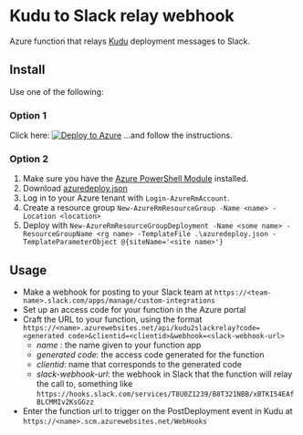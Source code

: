 # Kudu to Slack relay webhook

Azure function that relays [Kudu](https://github.com/projectkudu/kudu/) deployment messages to Slack.

## Install

Use one of the following:

### Option 1

Click here: [![Deploy to Azure](http://azuredeploy.net/deploybutton.png)](https://azuredeploy.net/)
...and follow the instructions.

### Option 2

1. Make sure you have the [Azure PowerShell Module](https://docs.microsoft.com/en-us/powershell/azure/install-azurerm-ps) installed.
1. Download  [azuredeploy.json](./azuredeploy.json)
1. Log in to your Azure tenant with `Login-AzureRmAccount`.
1. Create a resource group `New-AzureRmResourceGroup -Name <name> -Location <location>`
1. Deploy with `New-AzureRmResourceGroupDeployment -Name <some name> -ResourceGroupName <rg name> -TemplateFile .\azuredeploy.json -TemplateParameterObject @{siteName='<site name>'}`

## Usage

* Make a webhook for posting to your Slack team at `https://<team-name>.slack.com/apps/manage/custom-integrations`
* Set up an access code for your function in the Azure portal
* Craft the URL to your function, using the format `https://<name>.azurewebsites.net/api/kudu2slackrelay?code=<generated code>&clientid=<clientid>&webhook=<slack-webhook-url>`
  * *name* : the name given to your function app
  * *generated code*: the access code generated for the function
  * *clientid*: name that corresponds to the generated code
  * *slack-webhook-url*: the webhook in Slack that the function will relay the call to, something like `https://hooks.slack.com/services/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`
* Enter the function url to trigger on the PostDeployment event in Kudu at `https://<name>.scm.azurewebsites.net/WebHooks`
